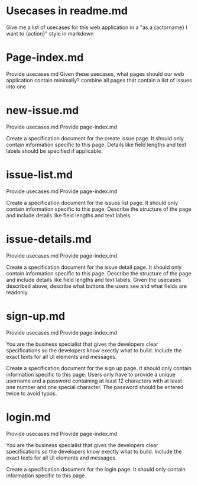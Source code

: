 # Usecases in readme.md

Give me a list of usecases for this web application in a "as a {actorname} I want to {action}" style in markdown

# Page-index.md
Provide usecases.md
Given these usecases, what pages should our web application contain minimally?
combine all pages that contain a list of issues into one

# new-issue.md
Provide usecases.md
Provide page-index.md

Create a specification document for the create issue page. 
It should only contain information specific to this page. Details like field lengths and text labels should be specified if applicable.

# issue-list.md
Provide usecases.md
Provide page-index.md

Create a specification document for the issues list page. 
It should only contain information specific to this page.
Describe the structure of the page and include details like field lengths and text labels.

# issue-details.md
Provide usecases.md
Provide page-index.md

Create a specification document for the issue detail page. 
It should only contain information specific to this page.
Describe the structure of the page and include details like field lengths and text labels.
Given the usecases described above, describe what buttons the users see and what fields are readonly.

# sign-up.md
Provide usecases.md
Provide page-index.md

You are the business specialist that gives the developers clear specifications so the developers know exectly what to build. Include the exact texts for all UI elements and messages.

Create a specification document for the sign up page. 
It should only contain information specific to this page.
Users only have to provide a unique username and a password containing at least 12 characters with at least one number and one special character. The password should be entered twice to avoid typos.

# login.md
Provide usecases.md
Provide page-index.md

You are the business specialist that gives the developers clear specifications so the developers know exectly what to build. Include the exact texts for all UI elements and messages.

Create a specification document for the login page. 
It should only contain information specific to this page.
